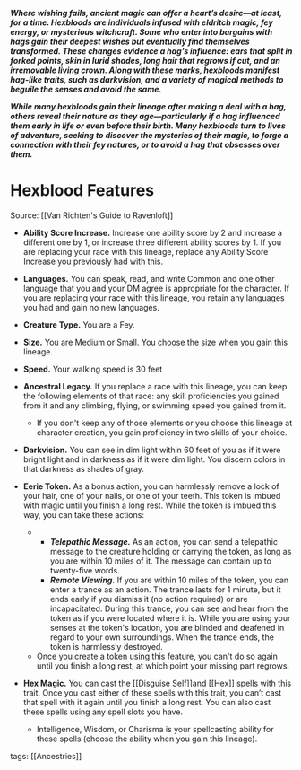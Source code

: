 **_Where wishing fails, ancient magic can offer a heart’s desire—at least, for a time. Hexbloods are individuals infused with eldritch magic, fey energy, or mysterious witchcraft. Some who enter into bargains with hags gain their deepest wishes but eventually find themselves transformed. These changes evidence a hag’s influence: ears that split in forked points, skin in lurid shades, long hair that regrows if cut, and an irremovable living crown. Along with these marks, hexbloods manifest hag-like traits, such as darkvision, and a variety of magical methods to beguile the senses and avoid the same._**

**_While many hexbloods gain their lineage after making a deal with a hag, others reveal their nature as they age—particularly if a hag influenced them early in life or even before their birth. Many hexbloods turn to lives of adventure, seeking to discover the mysteries of their magic, to forge a connection with their fey natures, or to avoid a hag that obsesses over them._**

# Hexblood Features

Source: [[Van Richten's Guide to Ravenloft]]

-   **Ability Score Increase.** Increase one ability score by 2 and increase a different one by 1, or increase three different ability scores by 1. If you are replacing your race with this lineage, replace any Ability Score Increase you previously had with this.

-   **Languages.** You can speak, read, and write Common and one other language that you and your DM agree is appropriate for the character. If you are replacing your race with this lineage, you retain any languages you had and gain no new languages.

-   **Creature Type.** You are a Fey.

-   **Size.** You are Medium or Small. You choose the size when you gain this lineage.

-   **Speed.** Your walking speed is 30 feet

-   **Ancestral Legacy.** If you replace a race with this lineage, you can keep the following elements of that race: any skill proficiencies you gained from it and any climbing, flying, or swimming speed you gained from it.
    -   If you don't keep any of those elements or you choose this lineage at character creation, you gain proficiency in two skills of your choice.

-   **Darkvision.** You can see in dim light within 60 feet of you as if it were bright light and in darkness as if it were dim light. You discern colors in that darkness as shades of gray.

-   **Eerie Token.** As a bonus action, you can harmlessly remove a lock of your hair, one of your nails, or one of your teeth. This token is imbued with magic until you finish a long rest. While the token is imbued this way, you can take these actions:
    -   -   **_Telepathic Message._** As an action, you can send a telepathic message to the creature holding or carrying the token, as long as you are within 10 miles of it. The message can contain up to twenty-five words.
        -   **_Remote Viewing._** If you are within 10 miles of the token, you can enter a trance as an action. The trance lasts for 1 minute, but it ends early if you dismiss it (no action required) or are incapacitated. During this trance, you can see and hear from the token as if you were located where it is. While you are using your senses at the token's location, you are blinded and deafened in regard to your own surroundings. When the trance ends, the token is harmlessly destroyed.
    -   Once you create a token using this feature, you can't do so again until you finish a long rest, at which point your missing part regrows.

-   **Hex Magic.** You can cast the [[Disguise Self]]and [[Hex]] spells with this trait. Once you cast either of these spells with this trait, you can’t cast that spell with it again until you finish a long rest. You can also cast these spells using any spell slots you have.
    -   Intelligence, Wisdom, or Charisma is your spellcasting ability for these spells (choose the ability when you gain this lineage).

tags: [[Ancestries]]